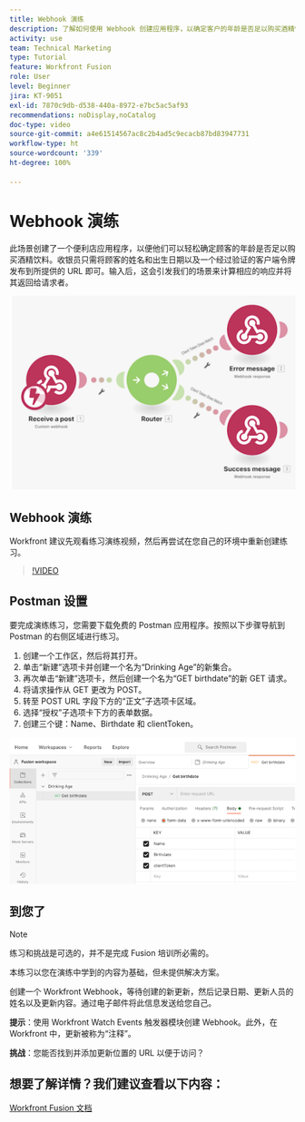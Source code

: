 ```yaml
---
title: Webhook 演练
description: 了解如何使用 Webhook 创建应用程序，以确定客户的年龄是否足以购买酒精饮料，一切尽在  [!DNL Adobe Workfront Fusion]。
activity: use
team: Technical Marketing
type: Tutorial
feature: Workfront Fusion
role: User
level: Beginner
jira: KT-9051
exl-id: 7870c9db-d538-440a-8972-e7bc5ac5af93
recommendations: noDisplay,noCatalog
doc-type: video
source-git-commit: a4e61514567ac8c2b4ad5c9ecacb87bd83947731
workflow-type: ht
source-wordcount: '339'
ht-degree: 100%

---
```


# Webhook 演练

此场景创建了一个便利店应用程序，以便他们可以轻松确定顾客的年龄是否足以购买酒精饮料。收银员只需将顾客的姓名和出生日期以及一个经过验证的客户端令牌发布到所提供的 URL 即可。输入后，这会引发我们的场景来计算相应的响应并将其返回给请求者。

![使用切换模块的图像](assets/beyond-basic-modules-5.png)

## Webhook 演练

Workfront 建议先观看练习演练视频，然后再尝试在您自己的环境中重新创建练习。

>[!VIDEO](https://video.tv.adobe.com/v/335292/?quality=12&learn=on)


## Postman 设置

要完成演练练习，您需要下载免费的 Postman 应用程序。按照以下步骤导航到 Postman 的右侧区域进行练习。

1. 创建一个工作区，然后将其打开。
1. 单击“新建”选项卡并创建一个名为“Drinking Age”的新集合。
1. 再次单击“新建”选项卡，然后创建一个名为“GET birthdate”的新 GET 请求。
1. 将请求操作从 GET 更改为 POST。
1. 转至 POST URL 字段下方的“正文”子选项卡区域。
1. 选择“授权”子选项卡下方的表单数据。
1. 创建三个键：Name、Birthdate 和 clientToken。

![使用切换模块的图像](assets/beyond-basic-modules-6.png)

## 到您了

>[!NOTE]
>
>练习和挑战是可选的，并不是完成 Fusion 培训所必需的。

本练习以您在演练中学到的内容为基础，但未提供解决方案。

创建一个 Workfront Webhook，等待创建的新更新，然后记录日期、更新人员的姓名以及更新内容。通过电子邮件将此信息发送给您自己。

**提示**：使用 Workfront Watch Events 触发器模块创建 Webhook。此外，在 Workfront 中，更新被称为“注释”。

**挑战**：您能否找到并添加更新位置的 URL 以便于访问？


## 想要了解详情？我们建议查看以下内容：

[Workfront Fusion 文档](https://experienceleague.adobe.com/docs/workfront/using/adobe-workfront-fusion/workfront-fusion-2.html?lang=zh-Hans)
